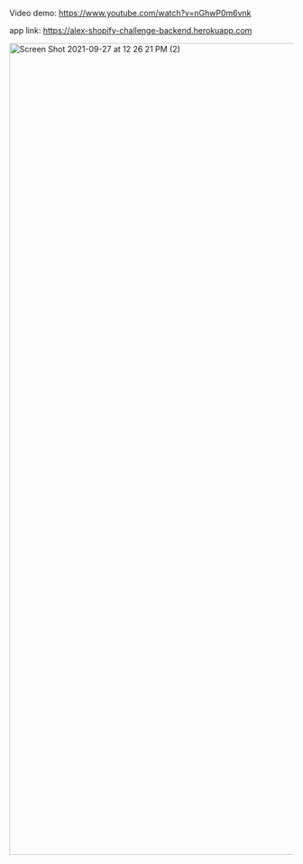 Video demo: https://www.youtube.com/watch?v=nGhwP0m6vnk


app link: https://alex-shopify-challenge-backend.herokuapp.com




<img width="1440" alt="Screen Shot 2021-09-27 at 12 26 21 PM (2)" src="https://user-images.githubusercontent.com/76791231/134957805-517a3f64-154d-4465-9c6b-b66a7b05009d.png">
